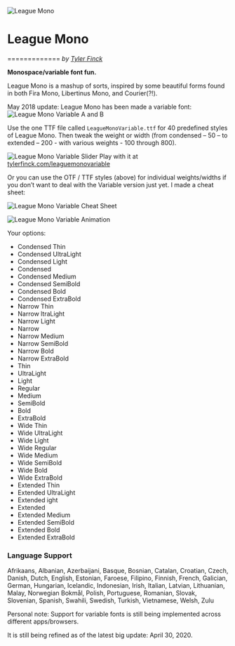 ![League Mono](https://raw.githubusercontent.com/sursly/leaguemono/master/imgs/leaguemono-sample.png)

# League Mono
=============
_by [Tyler Finck](https://www.tylerfinck.com)_

**Monospace/variable font fun.**

League Mono is a mashup of sorts, inspired by some beautiful forms found in both Fira Mono, Libertinus Mono, and Courier(?!).


May 2018 update: League Mono has been made a variable font:
![League Mono Variable A and B](https://raw.githubusercontent.com/sursly/leaguemono/master/imgs/variable-A-B.png)

Use the one TTF file called `LeagueMonoVariable.ttf` for 40 predefined styles of League Mono. Then tweak the weight or width (from condensed – 50 – to extended – 200 - with various weights - 100 through 800).

![League Mono Variable Slider](https://raw.githubusercontent.com/sursly/leaguemono/master/imgs/lm-sliders-fincksite.gif)
Play with it at [tylerfinck.com/leaguemonovariable](https://tylerfinck.com/leaguemonovariable/)


Or you can use the OTF / TTF styles (above) for individual weights/widths if you don’t want to deal with the Variable version just yet. I made a cheat sheet:

![League Mono Variable Cheat Sheet](https://raw.githubusercontent.com/sursly/leaguemono/master/imgs/leaguemonovariable-type2-sample.png)

![League Mono Variable Animation](https://raw.githubusercontent.com/sursly/leaguemono/master/imgs/lm-animated.gif)


Your options:
- Condensed Thin
- Condensed UltraLight
- Condensed Light
- Condensed  
- Condensed Medium
- Condensed SemiBold
- Condensed Bold
- Condensed ExtraBold
- Narrow Thin
- Narrow ltraLight
- Narrow Light
- Narrow
- Narrow Medium
- Narrow SemiBold
- Narrow Bold
- Narrow ExtraBold
- Thin
- UltraLight
- Light
- Regular
- Medium
- SemiBold
- Bold
- ExtraBold
- Wide Thin
- Wide UltraLight
- Wide Light
- Wide Regular
- Wide Medium
- Wide SemiBold
- Wide Bold
- Wide ExtraBold
- Extended Thin
- Extended UltraLight
- Extended ight
- Extended
- Extended Medium
- Extended SemiBold
- Extended Bold
- Extended ExtraBold

### Language Support
Afrikaans, Albanian, Azerbaijani, Basque, Bosnian, Catalan, Croatian, Czech, Danish, Dutch, English, Estonian, Faroese, Filipino, Finnish, French, Galician, German, Hungarian, Icelandic, Indonesian, Irish, Italian, Latvian, Lithuanian, Malay, Norwegian Bokmål, Polish, Portuguese, Romanian, Slovak, Slovenian, Spanish, Swahili, Swedish, Turkish, Vietnamese, Welsh, Zulu

Personal note: Support for variable fonts is still being implemented across different apps/browsers.

It is still being refined as of the latest big update: April 30, 2020.
